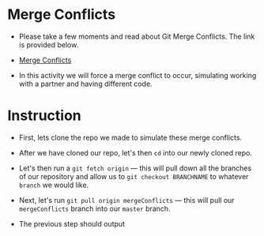 # Merge Conflicts

* Please take a few moments and read about Git Merge Conflicts. The link is provided below.

* [Merge Conflicts](https://help.github.com/articles/about-merge-conflicts/)

* In this activity we will force a merge conflict to occur, simulating working with a partner and having different code.


# Instruction

* First, lets clone the repo we made to simulate these merge conflicts.

* After we have cloned our repo, let's then `cd` into our newly cloned repo.

* Let's then run a `git fetch origin` &mdash; this will pull down all the branches of our repository and allow us to `git checkout BRANCHNAME` to whatever `branch` we would like.

* Next, let's run `git pull origin mergeConflicts` &mdash; this will pull our `mergeConflicts` branch into our `master` branch.

* The previous step should output